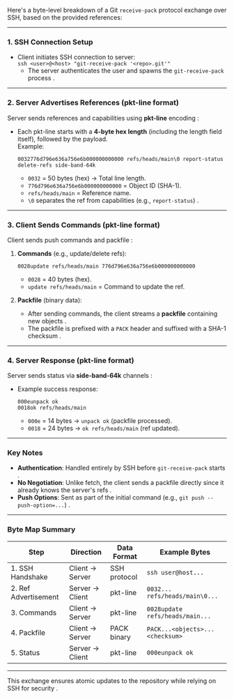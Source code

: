 Here's a byte-level breakdown of a Git `receive-pack` protocol exchange over SSH, based on the provided references:

---

### **1. SSH Connection Setup**
- Client initiates SSH connection to server:  
  `ssh <user>@<host> "git-receive-pack '<repo>.git'"`   
  - The server authenticates the user and spawns the `git-receive-pack` process .

---

### **2. Server Advertises References (pkt-line format)**
Server sends references and capabilities using **pkt-line** encoding :
- Each pkt-line starts with a **4-byte hex length** (including the length field itself), followed by the payload.  
  Example:  
  ```
  0032776d796e636a756e6b000000000000 refs/heads/main\0 report-status delete-refs side-band-64k 
  ```
  - `0032` = 50 bytes (hex) → Total line length.  
  - `776d796e636a756e6b000000000000` = Object ID (SHA-1).  
  - `refs/heads/main` = Reference name.  
  - `\0` separates the ref from capabilities (e.g., `report-status`) .

---

### **3. Client Sends Commands (pkt-line format)**
Client sends push commands and packfile :
1. **Commands** (e.g., update/delete refs):  
   ```
   0028update refs/heads/main 776d796e636a756e6b000000000000 
   ```
   - `0028` = 40 bytes (hex).  
   - `update refs/heads/main` = Command to update the ref.  

2. **Packfile** (binary data):  
   - After sending commands, the client streams a **packfile** containing new objects .  
   - The packfile is prefixed with a `PACK` header and suffixed with a SHA-1 checksum .

---

### **4. Server Response (pkt-line format)**
Server sends status via **side-band-64k** channels :
- Example success response:  
  ```
  000eunpack ok 
  0018ok refs/heads/main 
  ```
  - `000e` = 14 bytes → `unpack ok` (packfile processed).  
  - `0018` = 24 bytes → `ok refs/heads/main` (ref updated).

---

### **Key Notes**
- **Authentication**: Handled entirely by SSH before `git-receive-pack` starts .  
- **No Negotiation**: Unlike fetch, the client sends a packfile directly since it already knows the server's refs .  
- **Push Options**: Sent as part of the initial command (e.g., `git push --push-option=...`) .

---

### **Byte Map Summary**
| Step | Direction | Data Format | Example Bytes |
|------|-----------|-------------|---------------|
| 1. SSH Handshake | Client → Server | SSH protocol | `ssh user@host...` |
| 2. Ref Advertisement | Server → Client | pkt-line | `0032... refs/heads/main\0...` |
| 3. Commands | Client → Server | pkt-line | `0028update refs/heads/main...` |
| 4. Packfile | Client → Server | PACK binary | `PACK...<objects>...<checksum>` |
| 5. Status | Server → Client | pkt-line | `000eunpack ok` |

---

This exchange ensures atomic updates to the repository  while relying on SSH for security .